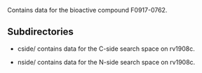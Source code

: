 Contains data for the bioactive compound F0917-0762.

## Subdirectories

- cside/ contains data for the C-side search space on rv1908c.

- nside/ contains data for the N-side search space on rv1908c.

